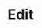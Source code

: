 ---
title: Edit
tags:
icon: edit
svg: '<svg xmlns="http://www.w3.org/2000/svg" width="24" height="24" fill="none" viewBox="0 0 24 24" stroke-width="1.5" stroke-linecap="round" stroke-linejoin="round" stroke="currentColor"><path d="M4 21h16M6.088 12.828A2.012 2.012 0 0 0 5.5 14.25v2.83h2.847a2.01 2.01 0 0 0 1.423-.59l8.393-8.396a2.012 2.012 0 0 0 0-2.845l-.83-.83a2.012 2.012 0 0 0-2.846 0l-8.399 8.41Z"/></svg>'
---